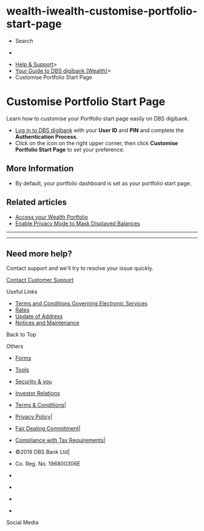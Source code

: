 # wealth-iwealth-customise-portfolio-start-page

[](https://www.dbs.com.sg)

  * Search 

  * 


[](https://www.dbs.com.sg/personal/default.page) [](https://www.dbs.com.sg/personal/support/wealth-iwealth-customise-portfolio-start-page.html)

  * [Help & Support](https://www.dbs.com.sg/personal/support/home.html)>
  * [Your Guide to DBS digibank (Wealth)](https://www.dbs.com.sg/personal/support/guide-iwealth.html)>
  * Customise Portfolio Start Page



# Customise Portfolio Start Page

Learn how to customise your Portfolio start page easily on DBS digibank.

  
  


  * [Log in to DBS digibank](https://internet-banking.dbs.com.sg/iwealth) with your **User ID** and **PIN** and complete the **Authentication Process**.
  * Click on the icon on the right upper corner, then click **Customise Portfolio Start Page** to set your preference.  




## More Information

  * By default, your portfolio dashboard is set as your portfolio start page.



## Related articles

  * [Access your Wealth Portfolio](https://www.dbs.com.sg/personal/support/wealth-iwealth-access-portfolio-dashboard.html)
  * [Enable Privacy Mode to Mask Displayed Balances](https://www.dbs.com.sg/personal/support/wealth-iwealth-enable-privacy-mode.html)



* * *

* * *

## Need more help?

Contact support and we'll try to resolve your issue quickly.

[Contact Customer Support](https://www.dbs.com.sg/personal/contact-us.page)

Useful Links

  * [Terms and Conditions Governing Electronic Services](https://www.dbs.com.sg/personal/deposits/terms-conditions-electronic-services.page)
  * [Rates](https://www.dbs.com.sg/personal/rates-online/default.page)
  * [Update of Address](https://www.dbs.com.sg/personal/deposits/update-address.page)
  * [Notices and Maintenance](https://www.dbs.com.sg/personal/deposits/maintenance-schedule.page)



Back to Top

Others

  * [Forms](https://www.dbs.com.sg/personal/forms/default.page)
  * [Tools](https://www.dbs.com.sg/personal/calculators/default.page)
  * [Security & you](https://www.dbs.com.sg/personal/deposits/security-and-you/default.page)
  * [Investor Relations](https://www.dbs.com/investor/default.page)



  * [Terms & Conditions](https://www.dbs.com/terms/default.page)|
  * [Privacy Policy](https://www.dbs.com/privacy/default.page)|
  * [Fair Dealing Commitment](https://www.dbs.com/fairdealing/default.page)|
  * [Compliance with Tax Requirements](https://www.dbs.com.sg/personal/compliance-tax-requirements/index.html)|
  * ©2019 DBS Bank Ltd|
  * Co. Reg. No. 196800306E



  * [](https://www.facebook.com/dbs.sg)
  * [](https://twitter.com/dbsbank)
  * [](https://www.linkedin.com/company/dbs-bank)
  * [](https://www.youtube.com/dbs)



Social Media
